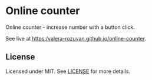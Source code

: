 # Online counter

Online counter - increase number with a button click.

See live at [https:/valera-rozuvan.github.io/online-counter](https:/valera-rozuvan.github.io/online-counter).

## License

Licensed under MIT. See [LICENSE](LICENSE) for more details.
